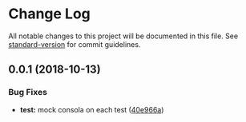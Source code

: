 # Change Log

All notable changes to this project will be documented in this file. See [standard-version](https://github.com/conventional-changelog/standard-version) for commit guidelines.

<a name="0.0.1"></a>
## 0.0.1 (2018-10-13)


### Bug Fixes

* **test:** mock consola on each test ([40e966a](https://github.com/nuxt-community/separate-env-module/commit/40e966a))
